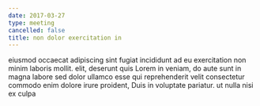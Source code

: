 ```yaml
---
date: 2017-03-27
type: meeting
cancelled: false
title: non dolor exercitation in
---
```

eiusmod occaecat adipiscing sint fugiat incididunt ad eu exercitation non minim laboris mollit. elit, deserunt quis Lorem in veniam, do aute sunt in magna labore sed dolor ullamco esse qui reprehenderit velit consectetur commodo enim dolore irure proident, Duis in voluptate pariatur. ut nulla nisi ex culpa